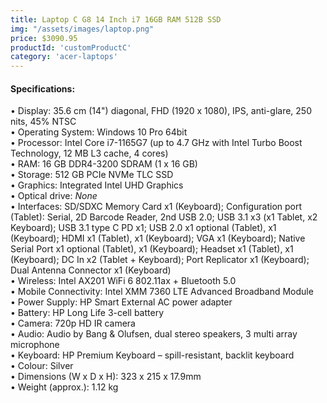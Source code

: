 ```yaml
---
title: Laptop C G8 14 Inch i7 16GB RAM 512B SSD
img: "/assets/images/laptop.png"
price: $3090.95
productId: 'customProductC'
category: 'acer-laptops'
---
```

<div data-v-2a05d754="" class="container container--fluid">
  <h4 data-v-2a05d754="" class="d-flex justify-start section-title">Specifications:</h4>
  <div data-v-2a05d754="" class="row no-gutters">
    <div data-v-2a05d754="" class="d-flex justify-start spec-list col">
      <div data-v-2a05d754="" class="text-left section-text">
        • Display: 35.6 cm (14") diagonal, FHD (1920 x 1080), IPS, anti-glare, 250 nits, 45% NTSC<br>
        • Operating System: Windows 10 Pro 64bit<br>
        • Processor: Intel Core i7-1165G7 (up to 4.7 GHz with Intel Turbo Boost Technology, 12 MB L3 cache, 4 cores)<br>
        • RAM: 16 GB DDR4-3200 SDRAM (1 x 16 GB)<br>
        • Storage: 512 GB PCIe NVMe TLC SSD<br>
        • Graphics: Integrated Intel UHD Graphics<br>
        • Optical drive: <i>None</i><br>
        • Interfaces: SD/SDXC Memory Card x1 (Keyboard); Configuration port (Tablet): Serial, 2D Barcode Reader, 2nd USB 2.0; USB 3.1 x3 (x1 Tablet, x2 Keyboard); USB 3.1 type C PD x1; USB 2.0 x1 optional (Tablet), x1 (Keyboard); HDMI x1 (Tablet), x1 (Keyboard); VGA x1 (Keyboard); Native Serial Port x1 optional (Tablet), x1 (Keyboard); Headset x1 (Tablet), x1 (Keyboard); DC In x2 (Tablet + Keyboard); Port Replicator x1 (Keyboard); Dual Antenna Connector x1 (Keyboard)<br>
        • Wireless: Intel AX201 WiFi 6 802.11ax + Bluetooth 5.0<br>
        • Mobile Connectivity: Intel XMM 7360 LTE Advanced Broadband Module<br>
        • Power Supply: HP Smart External AC power adapter<br>
        • Battery: HP Long Life 3-cell battery<br>
        • Camera: 720p HD IR camera<br>
        • Audio: Audio by Bang &amp; Olufsen, dual stereo speakers, 3 multi array microphone<br>
        • Keyboard: HP Premium Keyboard – spill-resistant, backlit keyboard<br>
        • Colour: Silver<br>
        • Dimensions (W x D x H): 323 x 215 x 17.9mm<br>
        • Weight (approx.): 1.12 kg
      </div>
    </div>
  </div>
</div>